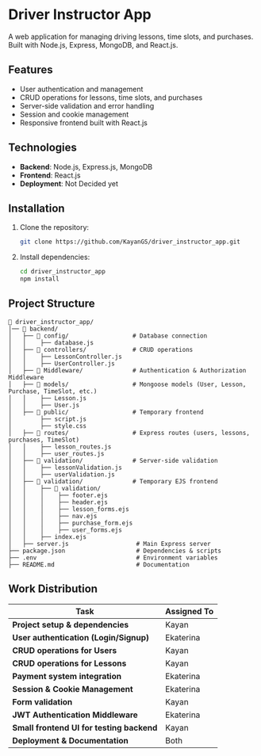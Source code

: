 # Driver Instructor App

A web application for managing driving lessons, time slots, and purchases. Built with Node.js, Express, MongoDB, and React.js.

## Features
- User authentication and management
- CRUD operations for lessons, time slots, and purchases
- Server-side validation and error handling
- Session and cookie management
- Responsive frontend built with React.js

## Technologies
- **Backend**: Node.js, Express.js, MongoDB
- **Frontend**: React.js
- **Deployment**: Not Decided yet

## Installation
1. Clone the repository:
   ```bash
   git clone https://github.com/KayanGS/driver_instructor_app.git
   ```
2. Install dependencies:
   ```bash
   cd driver_instructor_app
   npm install
   ```

## Project Structure
```
📂 driver_instructor_app/
│── 📂 backend/
│   ├── 📂 config/                  # Database connection
│   │    ├── database.js
│   ├── 📂 controllers/             # CRUD operations
│   │    ├── LessonController.js
│   │    ├── UserController.js
│   ├── 📂 Middleware/              # Authentication & Authorization Middleware  
│   ├── 📂 models/                  # Mongoose models (User, Lesson, Purchase, TimeSlot, etc.)
│   │    ├── Lesson.js
│   │    ├── User.js
│   ├── 📂 public/                  # Temporary frontend
│        ├── script.js
│        ├── style.css
│   ├── 📂 routes/                  # Express routes (users, lessons, purchases, TimeSlot)
│   │    ├── lesson_routes.js   
│   │    ├── user_routes.js
│   ├── 📂 validation/              # Server-side validation
│   │    ├── lessonValidation.js
│   │    ├── userValidation.js
│   ├── 📂 validation/              # Temporary EJS frontend
│   │    ├── 📂 validation/
│   │    │    ├── footer.ejs
│   │    │    ├── header.ejs
│   │    │    ├── lesson_forms.ejs
│   │    │    ├── nav.ejs
│   │    │    ├── purchase_form.ejs
│   │    │    ├── user_forms.ejs             
│   │    ├── index.ejs
│   ├── server.js                   # Main Express server
├── package.json                    # Dependencies & scripts    
├── .env                            # Environment variables
├── README.md                       # Documentation
```

## Work Distribution
| Task                                      | Assigned To |
|-------------------------------------------|-------------|
| **Project setup & dependencies**          | Kayan       |
| **User authentication (Login/Signup)**    | Ekaterina   |
| **CRUD operations for Users**             | Kayan       |
| **CRUD operations for Lessons**           | Kayan       |
| **Payment system integration**            | Ekaterina   |
| **Session & Cookie Management**           | Ekaterina   |
| **Form validation**                       | Kayan       |
| **JWT Authentication Middleware**         | Ekaterina   |
| **Small frontend UI for testing backend** | Kayan       |
| **Deployment & Documentation**            | Both        |

